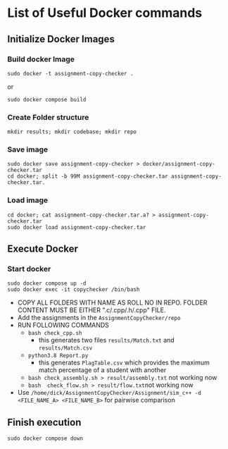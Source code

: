 # List of Useful Docker commands 
## Initialize Docker Images
### Build docker Image
```
sudo docker -t assignment-copy-checker .
``` 
or 
```
sudo docker compose build
```
### Create Folder structure
```
mkdir results; mkdir codebase; mkdir repo
```
### Save image
```
sudo docker save assignment-copy-checker > docker/assignment-copy-checker.tar
cd docker; split -b 99M assignment-copy-checker.tar assignment-copy-checker.tar.
```
### Load image
```
cd docker; cat assignment-copy-checker.tar.a? > assignment-copy-checker.tar
sudo docker load assignment-copy-checker.tar
```
## Execute Docker
### Start docker
```
sudo docker compose up -d
sudo docker exec -it copychecker /bin/bash
```
* COPY ALL FOLDERS WITH NAME AS ROLL NO IN REPO. FOLDER CONTENT MUST BE EITHER ".c/.cpp/.h/.cpp" FILE.
* Add the assignments in the `AssignmentCopyChecker/repo`
* RUN FOLLOWING COMMANDS <br>
	* `bash check_cpp.sh`<br>
		* this generates two files `results/Match.txt` and `results/Match.csv`<br>
	* `python3.8 Report.py`<br>
		* this generates `PlagTable.csv` which provides the maximum match percentage of a student with another <br>
	* `bash check_assembly.sh > result/assembly.txt` not working now <br>
	* `bash  check_flow.sh > result/flow.txt`not working now <br>
* Use `/home/dick/AssignmentCopyChecker/Assignment/sim_c++ -d <FILE_NAME_A> <FILE_NAME_B>` for pairwise comparison
## Finish execution
```
sudo docker compose down
```